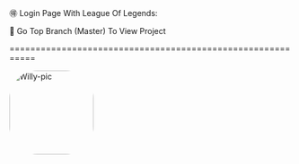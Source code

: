 🉐 Login Page With League Of Legends:
<p>🍇 Go Top Branch (Master) To View Project</p>

===========================================================

<img align="" alt="Willy-pic" height="150" style="border-radius:50px;" src="https://th.bing.com/th/id/R.4e254e73a70fec0155599e04c90b49d7?rik=n3jX%2b8xO722tww&pid=ImgRaw&r=0">
